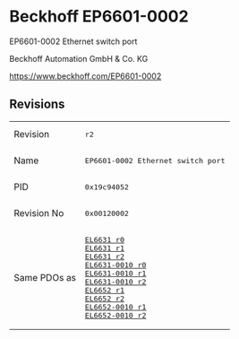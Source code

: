 # Beckhoff EP6601-0002

EP6601-0002 Ethernet switch port

Beckhoff Automation GmbH & Co. KG

https://www.beckhoff.com/EP6601-0002

## Revisions
<table>
<tr >
<td>Revision</td>
<td><pre>r2</pre></td>
</tr>
<tr >
<td>Name</td>
<td><pre>EP6601-0002 Ethernet switch port</pre></td>
</tr>
<tr >
<td>PID</td>
<td><pre>0x19c94052</pre></td>
</tr>
<tr >
<td>Revision No</td>
<td><pre>0x00120002</pre></td>
</tr>
<tr >
<td>Same PDOs as</td>
<td><pre><a href="EL6631">EL6631 r0</a><br/><a href="EL6631">EL6631 r1</a><br/><a href="EL6631">EL6631 r2</a><br/><a href="EL6631-0010">EL6631-0010 r0</a><br/><a href="EL6631-0010">EL6631-0010 r1</a><br/><a href="EL6631-0010">EL6631-0010 r2</a><br/><a href="EL6652">EL6652 r1</a><br/><a href="EL6652">EL6652 r2</a><br/><a href="EL6652-0010">EL6652-0010 r1</a><br/><a href="EL6652-0010">EL6652-0010 r2</a></pre></td>
</tr>
</table>
